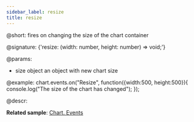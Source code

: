 ```yaml
---
sidebar_label: resize
title: resize
---          
```


@short: fires on changing the size of the chart container

@signature: {'resize: (width: number, height: number) => void;'}

@params:
- size		object	 an object with new chart size

@example:
chart.events.on("Resize", function({width:500, height:500}){
    console.log("The size of the chart has changed");
});

@descr:


**Related sample**: [Chart. Events](https://snippet.dhtmlx.com/a1b9yfwo)

